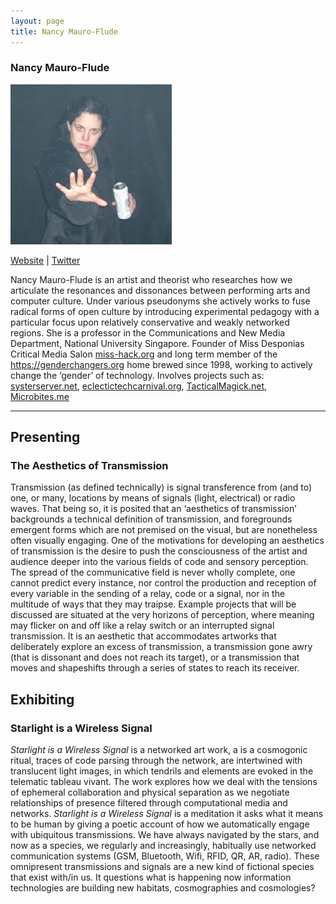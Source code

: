 ```yaml
---
layout: page
title: Nancy Mauro-Flude
---
```

<h3>Nancy Mauro-Flude</h3>
<img src="NancyintheVoid.jpg" />
<p><a href="http://sister0.tv/" target="_blank">Website</a> | <a href="https://twitter.com/sister0" target="_blank">Twitter</a></p>
<p>Nancy Mauro-Flude is an artist and theorist who researches how we articulate the resonances and dissonances between performing arts and computer culture. Under various pseudonyms she actively works to fuse radical forms of open culture by introducing experimental pedagogy with a particular focus upon relatively conservative and weakly networked regions. She is a professor in the Communications and New Media Department, National University Singapore. Founder of Miss Desponias Critical Media Salon <a href="http://miss-hack.org" target="_blank">miss-hack.org</a> and long term member of the <a href="https://genderchangers.org/" target="_blank">https://genderchangers.org</a> home brewed since 1998, working to actively change the ‘gender’ of technology. Involves projects such as: <a href="http://systerserver.net" target="_blank">systerserver.net</a>, <a href="http://eclectictechcarnival.org" target="_blank">eclectictechcarnival.org</a>, <a href="http://TacticalMagick.net" target="_blank">TacticalMagick.net</a>, <a href="http://Microbites.me" target="_blank">Microbites.me</a></p>

<hr />
<h2>Presenting</h2>
<h3>The Aesthetics of Transmission</h3>
<p>Transmission (as defined technically) is signal transference from (and to) one, or many, locations by means of signals (light, electrical) or radio waves. That being so, it is posited that an ‘aesthetics of transmission’ backgrounds a technical definition of transmission, and foregrounds emergent forms which are not premised on the visual, but are nonetheless often visually engaging. One of the motivations for developing an aesthetics of transmission is the desire to push the consciousness of the artist and audience deeper into the various fields of code and sensory perception. The spread of the communicative field is never wholly complete, one cannot predict every instance, nor control the production and reception of every variable in the sending of a relay, code or a signal, nor in the multitude of ways that they may traipse. Example projects that will be discussed are situated at the very horizons of perception, where meaning may flicker on and off like a relay switch or an interrupted signal transmission. It is an aesthetic that accommodates artworks that deliberately explore an excess of transmission, a transmission gone awry (that is dissonant and does not reach its target), or a transmission that moves and shapeshifts through a series of states to reach its receiver.</p>


<h2>Exhibiting</h2>
<h3>Starlight is a Wireless Signal</h3>
<p><em>Starlight is a Wireless Signal</em> is a networked art work, a is a cosmogonic ritual, traces of code parsing through the network, are intertwined with translucent light images, in which tendrils and elements are evoked in the telematic tableau vivant. The work explores how we deal with the tensions of ephemeral collaboration and physical separation as we negotiate relationships of presence filtered through computational media and networks. <em>Starlight is a Wireless Signal</em> is a meditation it asks what it means to be human by giving a poetic account of how we automatically engage with ubiquitous transmissions. We have always navigated by the stars, and now as a species, we regularly and increasingly, habitually use networked communication systems (GSM, Bluetooth, Wifi, RFID, QR, AR, radio). These omnipresent transmissions and signals are a new kind of fictional species that exist with/in us. It questions what is happening now information technologies are building new habitats, cosmographies and cosmologies?</p>